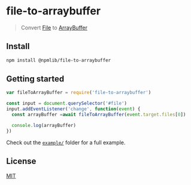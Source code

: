 # file-to-arraybuffer

> Convert [File](https://developer.mozilla.org/en-US/docs/Web/API/File) to [ArrayBuffer](https://developer.mozilla.org/en-US/docs/Web/JavaScript/Reference/Global_Objects/ArrayBuffer)

## Install

```bash
npm install @npmlib/file-to-arraybuffer
```

## Getting started

```javascript
var fileToArrayBuffer = require('file-to-arraybuffer')

const input = document.querySelector('#file')
input.addEventListener('change', function(event) {
  const arrayBuffer =await fileToArrayBuffer(event.target.files[0])

  console.log(arrayBuffer)
})
```

Check out the [`example/`](example/) folder for a full example.

## License

[MIT](LICENSE)
